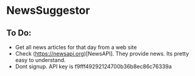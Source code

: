 # NewsSuggestor

## To Do:
* Get all news articles for that day from a web site
* Check (https://newsapi.org)[NewsAPI]. They provide news. Its pretty easy to understand. 
* Dont signup. API key is f9fff49292124700b36b8ec86c76339a

